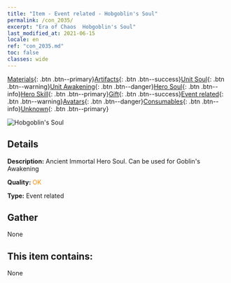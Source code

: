 ```yaml
---
title: "Item - Event related - Hobgoblin's Soul"
permalink: /con_2035/
excerpt: "Era of Chaos  Hobgoblin's Soul"
last_modified_at: 2021-06-15
locale: en
ref: "con_2035.md"
toc: false
classes: wide
---
```

 [Materials](/Items/){: .btn .btn--primary}[Artifacts](/Items/Artifacts/){: .btn .btn--success}[Unit Soul](/Items/UnitSoul/){: .btn .btn--warning}[Unit Awakening](/Items/UnitAwakening/){: .btn .btn--danger}[Hero Soul](/Items/HeroSoul/){: .btn .btn--info}[Hero Skill](/Items/HeroSkill/){: .btn .btn--primary}[Gift](/Items/Gift/){: .btn .btn--success}[Event related](/Items/Events/){: .btn .btn--warning}[Avatars](/Items/Avatars/){: .btn .btn--danger}[Consumables](/Items/Consumables/){: .btn .btn--info}[Unknown](/Items/Unknown/){: .btn .btn--primary}

 ![Hobgoblin's Soul](/images/t/juexing_401.png)

## Details
 **Description:** Ancient Immortal Hero Soul. Can be used for Goblin's Awakening

 **Quality:** <span style="color: #FF8C00">OK</span>

 **Type:** Event related

## Gather

  None

## This item contains:

  None

